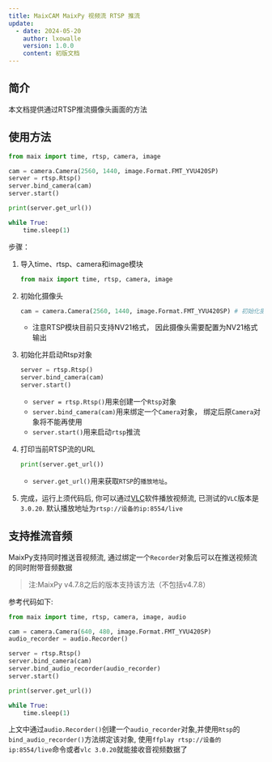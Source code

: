 ```yaml
---
title: MaixCAM MaixPy 视频流 RTSP 推流
update:
  - date: 2024-05-20
    author: lxowalle
    version: 1.0.0
    content: 初版文档
---
```


## 简介

本文档提供通过RTSP推流摄像头画面的方法

## 使用方法

```python
from maix import time, rtsp, camera, image

cam = camera.Camera(2560, 1440, image.Format.FMT_YVU420SP)
server = rtsp.Rtsp()
server.bind_camera(cam)
server.start()

print(server.get_url())

while True:
    time.sleep(1)
```

步骤：

1. 导入time、rtsp、camera和image模块

   ```python
   from maix import time, rtsp, camera, image
   ```

2. 初始化摄像头

   ```python
   cam = camera.Camera(2560, 1440, image.Format.FMT_YVU420SP) # 初始化摄像头，输出分辨率2560x1440 NV21格式
   ```

   - 注意RTSP模块目前只支持NV21格式， 因此摄像头需要配置为NV21格式输出


3. 初始化并启动Rtsp对象

   ```python
   server = rtsp.Rtsp()
   server.bind_camera(cam)
   server.start()
   ```

   - `server = rtsp.Rtsp()`用来创建一个`Rtsp`对象
   - `server.bind_camera(cam)`用来绑定一个`Camera`对象， 绑定后原`Camera`对象将不能再使用
   - `server.start()`用来启动`rtsp`推流

4. 打印当前RTSP流的URL

   ```python
   print(server.get_url())
   ```

   - `server.get_url()`用来获取`RTSP`的`播放地址`。

6. 完成，运行上须代码后, 你可以通过[VLC](https://www.videolan.org/vlc/)软件播放视频流, 已测试的`VLC`版本是`3.0.20`. 默认播放地址为`rtsp://设备的ip:8554/live`


## 支持推流音频

MaixPy支持同时推送音视频流, 通过绑定一个`Recorder`对象后可以在推送视频流的同时附带音频数据

> 注:MaixPy v4.7.8之后的版本支持该方法（不包括v4.7.8）

参考代码如下:

```python
from maix import time, rtsp, camera, image, audio

cam = camera.Camera(640, 480, image.Format.FMT_YVU420SP)
audio_recorder = audio.Recorder()

server = rtsp.Rtsp()
server.bind_camera(cam)
server.bind_audio_recorder(audio_recorder)
server.start()

print(server.get_url())

while True:
    time.sleep(1)
```

上文中通过`audio.Recorder()`创建一个`audio_recorder`对象,并使用`Rtsp`的`bind_audio_recorder()`方法绑定该对象, 使用`ffplay rtsp://设备的ip:8554/live`命令或者`vlc 3.0.20`就能接收音视频数据了